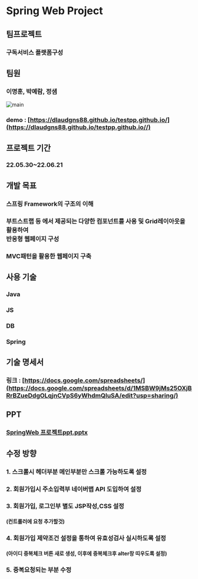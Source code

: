 # Spring Web Project
## 팀프로젝트 
### 구독서비스 플랫폼구성
## 팀원
### 이명훈, 박예람, 정샘

![main](https://user-images.githubusercontent.com/103983433/174878419-5f281fe5-75a7-42ed-a80c-f6714e92a58f.PNG)

### demo : [https://dlaudgns88.github.io/testpp.github.io/](https://dlaudgns88.github.io/testpp.github.io//)
## 프로젝트 기간 
### 22.05.30~22.06.21

## 개발 목표 
### 스프링 Framework의 구조의 이해
### 부트스트랩 등 에서 제공되는 다양한 컴포넌트를 사용 및 Grid레이아웃을 활용하여 <br/> 반응형 웹페이지 구성
### MVC패턴을 활용한 웹페이지 구축

## 사용 기술
### Java
### JS
### DB
### Spring

## 기술 명세서  
### 링크 : [https://docs.google.com/spreadsheets/](https://docs.google.com/spreadsheets/d/1MSBW9jMs25OXjBRrBZueDdgOLqjnCVpS6yWhdmQluSA/edit?usp=sharing/)
## PPT
### [SpringWeb 프로젝트ppt.pptx](https://github.com/dlaudgns88/Springweb/files/8963946/22.06.14.ppt.pptx)

## 수정 방향
### 1. 스크롤시 헤더부분 메인부분만 스크롤 가능하도록 설정
### 2. 회원가입시 주소입력부 네이버맵 API 도입하여 설정
### 3. 회원가입, 로그인부 별도 JSP작성,CSS 설정
####   (컨트롤러에 요청 추가할것)
### 4. 회원가입 제약조건 설정을 통하여 유효성검사 실시하도록 설정
####  (아이디 중복체크 버튼 새로 생성, 이후에 중복체크후 alter창 띠우도록 설정)
### 5. 중복요청되는 부분 수정 
